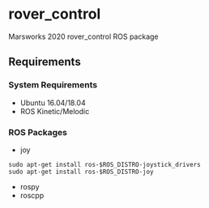 # rover_control
Marsworks 2020 rover_control ROS package

## Requirements
### System Requirements
* Ubuntu 16.04/18.04
* ROS Kinetic/Melodic

### ROS Packages
* joy
```shell
sudo apt-get install ros-$ROS_DISTRO-joystick_drivers
sudo apt-get install ros-$ROS_DISTRO-joy
```
* rospy
* roscpp
